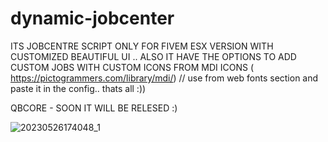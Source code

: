 # dynamic-jobcenter

ITS  JOBCENTRE SCRIPT ONLY FOR FIVEM ESX VERSION WITH CUSTOMIZED BEAUTIFUL UI .. ALSO IT HAVE THE OPTIONS TO ADD CUSTOM JOBS WITH CUSTOM ICONS FROM MDI ICONS 
( https://pictogrammers.com/library/mdi/)   // use from web fonts section and paste it in the config.. thats all :))

QBCORE - SOON IT WILL BE RELESED :)


![20230526174048_1](https://github.com/ShynuSj/dynamic-jobcenter/assets/100471775/432aa2c5-3b76-49c9-bdc6-37212aa6c602)
